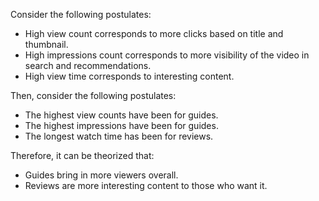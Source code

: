 Consider the following postulates:
- High view count corresponds to more clicks based on title and thumbnail.
- High impressions count corresponds to more visibility of the video in search and recommendations.
- High view time corresponds to interesting content.

Then, consider the following postulates:
- The highest view counts have been for guides.
- The highest impressions have been for guides.
- The longest watch time has been for reviews.

Therefore, it can be theorized that:
- Guides bring in more viewers overall.
- Reviews are more interesting content to those who want it.